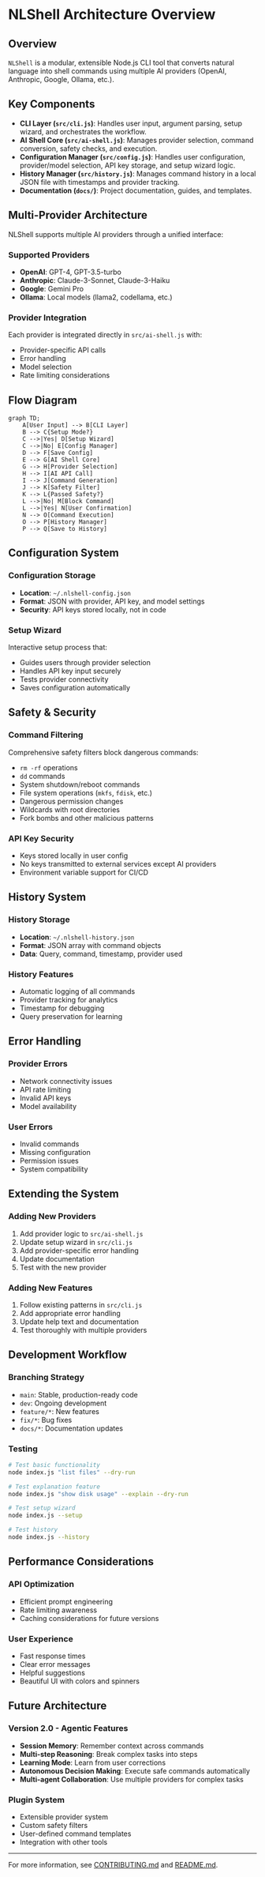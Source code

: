 # NLShell Architecture Overview

## Overview

`NLShell` is a modular, extensible Node.js CLI tool that converts natural language into shell commands using multiple AI providers (OpenAI, Anthropic, Google, Ollama, etc.).

## Key Components

- **CLI Layer (`src/cli.js`)**: Handles user input, argument parsing, setup wizard, and orchestrates the workflow.
- **AI Shell Core (`src/ai-shell.js`)**: Manages provider selection, command conversion, safety checks, and execution.
- **Configuration Manager (`src/config.js`)**: Handles user configuration, provider/model selection, API key storage, and setup wizard logic.
- **History Manager (`src/history.js`)**: Manages command history in a local JSON file with timestamps and provider tracking.
- **Documentation (`docs/`)**: Project documentation, guides, and templates.

## Multi-Provider Architecture

NLShell supports multiple AI providers through a unified interface:

### Supported Providers
- **OpenAI**: GPT-4, GPT-3.5-turbo
- **Anthropic**: Claude-3-Sonnet, Claude-3-Haiku
- **Google**: Gemini Pro
- **Ollama**: Local models (llama2, codellama, etc.)

### Provider Integration
Each provider is integrated directly in `src/ai-shell.js` with:
- Provider-specific API calls
- Error handling
- Model selection
- Rate limiting considerations

## Flow Diagram

```mermaid
graph TD;
    A[User Input] --> B[CLI Layer]
    B --> C{Setup Mode?}
    C -->|Yes| D[Setup Wizard]
    C -->|No| E[Config Manager]
    D --> F[Save Config]
    E --> G[AI Shell Core]
    G --> H[Provider Selection]
    H --> I[AI API Call]
    I --> J[Command Generation]
    J --> K[Safety Filter]
    K --> L{Passed Safety?}
    L -->|No| M[Block Command]
    L -->|Yes| N[User Confirmation]
    N --> O[Command Execution]
    O --> P[History Manager]
    P --> Q[Save to History]
```

## Configuration System

### Configuration Storage
- **Location**: `~/.nlshell-config.json`
- **Format**: JSON with provider, API key, and model settings
- **Security**: API keys stored locally, not in code

### Setup Wizard
Interactive setup process that:
- Guides users through provider selection
- Handles API key input securely
- Tests provider connectivity
- Saves configuration automatically

## Safety & Security

### Command Filtering
Comprehensive safety filters block dangerous commands:
- `rm -rf` operations
- `dd` commands
- System shutdown/reboot commands
- File system operations (`mkfs`, `fdisk`, etc.)
- Dangerous permission changes
- Wildcards with root directories
- Fork bombs and other malicious patterns

### API Key Security
- Keys stored locally in user config
- No keys transmitted to external services except AI providers
- Environment variable support for CI/CD

## History System

### History Storage
- **Location**: `~/.nlshell-history.json`
- **Format**: JSON array with command objects
- **Data**: Query, command, timestamp, provider used

### History Features
- Automatic logging of all commands
- Provider tracking for analytics
- Timestamp for debugging
- Query preservation for learning

## Error Handling

### Provider Errors
- Network connectivity issues
- API rate limiting
- Invalid API keys
- Model availability

### User Errors
- Invalid commands
- Missing configuration
- Permission issues
- System compatibility

## Extending the System

### Adding New Providers
1. Add provider logic to `src/ai-shell.js`
2. Update setup wizard in `src/cli.js`
3. Add provider-specific error handling
4. Update documentation
5. Test with the new provider

### Adding New Features
1. Follow existing patterns in `src/cli.js`
2. Add appropriate error handling
3. Update help text and documentation
4. Test thoroughly with multiple providers

## Development Workflow

### Branching Strategy
- `main`: Stable, production-ready code
- `dev`: Ongoing development
- `feature/*`: New features
- `fix/*`: Bug fixes
- `docs/*`: Documentation updates

### Testing
```bash
# Test basic functionality
node index.js "list files" --dry-run

# Test explanation feature
node index.js "show disk usage" --explain --dry-run

# Test setup wizard
node index.js --setup

# Test history
node index.js --history
```

## Performance Considerations

### API Optimization
- Efficient prompt engineering
- Rate limiting awareness
- Caching considerations for future versions

### User Experience
- Fast response times
- Clear error messages
- Helpful suggestions
- Beautiful UI with colors and spinners

## Future Architecture

### Version 2.0 - Agentic Features
- **Session Memory**: Remember context across commands
- **Multi-step Reasoning**: Break complex tasks into steps
- **Learning Mode**: Learn from user corrections
- **Autonomous Decision Making**: Execute safe commands automatically
- **Multi-agent Collaboration**: Use multiple providers for complex tasks

### Plugin System
- Extensible provider system
- Custom safety filters
- User-defined command templates
- Integration with other tools

---

For more information, see [CONTRIBUTING.md](../CONTRIBUTING.md) and [README.md](../README.md). 